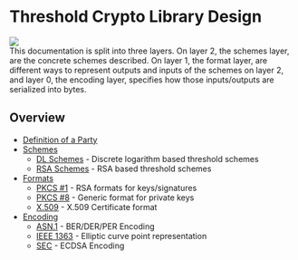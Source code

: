 # Threshold Crypto Library Design
![](./img/overview.svg) <br>
This documentation is split into three layers. On layer 2, the schemes layer, are the concrete schemes described. On layer 1, the format layer, are different ways to represent outputs and inputs of the schemes on layer 2, and layer 0, the encoding layer, specifies how those inputs/outputs are serialized into bytes.
## **Overview**
- [Definition of a Party](party.md)
- [Schemes](schemes/)
    - [DL Schemes](schemes/dl_schemes.md) - Discrete logarithm based threshold schemes
    - [RSA Schemes](schemes/rsa_schemes.md) - RSA based threshold schemes
- [Formats](formats/)
    - [PKCS #1](formats/pkcs1.md) - RSA formats for keys/signatures
    - [PKCS #8](formats/pkcs8.md) - Generic format for private keys
    - [X.509](formats/X.509.md) - X.509 Certificate format
- [Encoding](encoding/)
    - [ASN.1](encoding/asn1.md) - BER/DER/PER Encoding 
    - [IEEE 1363](encoding/ieee1363.md) - Elliptic curve point representation
    - [SEC](encoding/sec.md) - ECDSA Encoding
